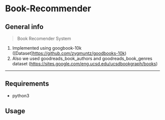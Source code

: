 # Book-Recommender

## General info
> Book Recomender System
  1. Implemented using googbook-10k ([Dataset]https://github.com/zygmuntz/goodbooks-10k)
  2. Also we used goodreads_book_authors and goodreads_book_genres dataset (https://sites.google.com/eng.ucsd.edu/ucsdbookgraph/books)
---

## Requirements
- python3

## Usage

